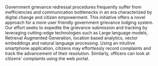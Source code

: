 Government grievance redressal procedures frequently suffer from inefficiencies and communication bottlenecks in an era characterized by digital change and citizen empowerment. This initiative offers a novel approach for a more user friendly government grievance lodging system. Our effort seeks to expedite the grievance submission and tracking by leveraging cutting-edge technologies such as Large language models, Retrieval Augmented Generation, location based analytics, vector embeddings and natural language processing. Using an intuitive smartphone application, citizens may effortlessly record complaints and track the advancement of their resolution. Similarly, officers can look at citizens' complaints using the web portal.
